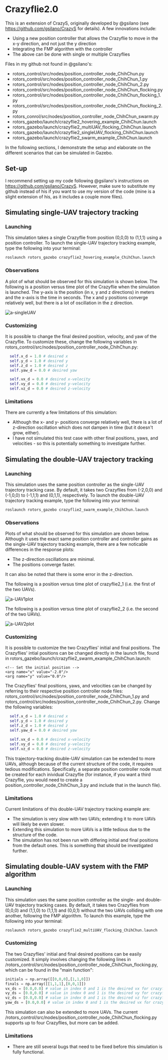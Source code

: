 # Crazyflie2.0
This is an extension of CrazyS, originally developed by @gsilano (see https://github.com/gsilano/CrazyS for details). A few innovations include:
- Using a new position controller that allows the Crazyflie to move in the x-y direction, and not just the y direction
- Integrating the FMP algorithm with the controller
- The above can be done with single or multiple Crazyflies

Files in my github not found in @gsilano's:
- rotors_control/src/nodes/position_controller_node_ChihChun.py
- rotors_control/src/nodes/position_controller_node_ChihChun_1.py
- rotors_control/src/nodes/position_controller_node_ChihChun_2.py
- rotors_control/src/nodes/position_controller_node_ChihChun_flocking.py
- rotors_control/src/nodes/position_controller_node_ChihChun_flocking_1.py
- rotors_control/src/nodes/position_controller_node_ChihChun_flocking_2.py
- rotors_conrol/src/nodes/position_controller_node_ChihChun_swarm.py
- rotors_gazebo/launch/crazyflie2_hovering_example_ChihChun.launch
- rotors_gazebo/launch/crazyflie2_multiUAV_flocking_ChihChun.launch
- rotors_gazebo/launch/crazyflie2_singleUAV_flocking_ChihChun.launch
- rotors_gazebo/launch/crazyflie2_swarm_example_ChihChun.launch

In the following sections, I demonstrate the setup and elaborate on the different scenarios that can be simulated in Gazebo.

## Set-up
I recommend setting up my code following @gsilano's instructions on https://github.com/gsilano/CrazyS. However, make sure to substitute my github instead of his if you want to use my version of the code (mine is a slight extension of his, as it includes a couple more files).


## Simulating single-UAV trajectory tracking

### Launching

This simulation takes a single Crazyflie from position (0,0,0) to (1,1,1) using a position controller. To launch the single-UAV trajectory tracking example, type the following into your terminal:

```bash
roslaunch rotors_gazebo crazyflie2_hovering_example_ChihChun.launch
```

### Observations

A plot of what should be observed for this simulation is shown below. The following is a position versus time plot of the Crazyflie when the simulation is launched. The y-axis is the position (in x, y and z directions) in meters and the x-axis is the time in seconds. The x and y positions converge relatively well, but there is a lot of oscillation in the z direction.

![a-singleUAV](https://user-images.githubusercontent.com/68444609/91673961-85ba1380-eaeb-11ea-8222-36530fc9acac.png)

### Customizing

It is possible to change the final desired position, velocity, and yaw of the Crazyflie. To customize these, change the following variables in rotors_control/src/nodes/position_controller_node_ChihChun.py:

```python
  self.x_d = 1.0 # desired x
  self.y_d = 1.0 # desired y
  self.z_d = 1.0 # desired z
  self.yaw_d = 0.0 # desired yaw

  self.vx_d = 0.0 # desired x-velocity
  self.vy_d = 0.0 # desired y-velocity
  self.vz_d = 0.0 # desired z-velocity
```

### Limitations

There are currently a few limitations of this simulation:
- Although the x- and y- positions converge relatively well, there is a lot of z-direction oscillation which does not dampen in time (but it doesn't grow, either).
- I have not simulated this test case with other final positions, yaws, and velocities - so this is potentially something to investigate further.


## Simulating the double-UAV trajectory tracking

### Launching

This simulation uses the same position controller as the single-UAV trajectory tracking case. By default, it takes two Crazyflies from (-2,0,0) and (-1,0,0) to (-1,1,1) and (0,1,1), respectively. To launch the double-UAV trajectory tracking example, type the following into your terminal:

```bash
roslaunch rotors_gazebo crazyflie2_swarm_example_ChihChun.launch
```

### Observations

Plots of what should be observed for this simulation are shown below. Although it uses the exact same position controller and controller gains as the single-UAV trajectory tracking example, there are a few noticable differences in the response plots:
- The z-direction oscillations are minimal.
- The positions converge faster.

It can also be noted that there is some error in the z-direction.

The following is a position versus time plot of crazyflie2_1 (i.e. the first of the two UAVs).

![a-UAV1plot](https://user-images.githubusercontent.com/68444609/91673964-88b50400-eaeb-11ea-8f13-74cce74fdf5e.png)

The following is a position versus time plot of crazyflie2_2 (i.e. the second of the two UAVs).

![a-UAV2plot](https://user-images.githubusercontent.com/68444609/91673967-8baff480-eaeb-11ea-8e06-eac0014b0b96.png)



### Customizing

It is possible to customize the two Crazyflies' initial and final positions. The Crazyflies' intial positions can be changed directly in the launch file, found in rotors_gazebo/launch/crazyflie2_swarm_example_ChihChun.launch:

```launch
<!-- Set the initial position -->
<arg name="x" value="-2.0"/>
<arg name="y" value="0.0"/>
```

The Crazyflies' final positions, yaws, and velocities can be changed by referring to their respective position controller node files: rotors_control/src/nodes/position_controller_node_ChihChun_1.py and rotors_control/src/nodes/position_controller_node_ChihChun_2.py. Change the following variables: 

```python
  self.x_d = 1.0 # desired x
  self.y_d = 1.0 # desired y
  self.z_d = 1.0 # desired z
  self.yaw_d = 0.0 # desired yaw

  self.vx_d = 0.0 # desired x-velocity
  self.vy_d = 0.0 # desired y-velocity
  self.vz_d = 0.0 # desired z-velocity
```

This trajectory-tracking double-UAV simulation can be extended to more UAVs, although because of the current structure of the code, it requires tedious modifications. Specifically, a separate position controller node must be created for each inividual Crazyflie (for instance, if you want a third Crazyflie, you would need to create a position_controller_node_ChihChun_3.py and include that in the launch file).

### Limitations

Current limitations of this double-UAV trajectory tracking example are:
- The simulation is very slow with two UAVs; extending it to more UAVs will likely be even slower.
- Extending this simulation to more UAVs is a little tedious due to the structure of the code.
- The simulation has not been run with differing initial and final positions from the default ones. This is something that should be investigated further.

## Simulating double-UAV system with the FMP algorithm

### Launching

This simulation uses the same position controller as the single- and double-UAV trajectory tracking cases. By default, it takes two Crazyflies from (0,0,0) and (1,1,0) to (1,1,1) and (0,0,1) without the two UAVs colliding with one another, following the FMP algorithm. To launch this example, type the following into your terminal:

```bash
roslaunch rotors_gazebo crazyflie2_multiUAV_flocking_ChihChun.launch
```

### Customizing
The two Crazyflies' initial and final desired positions can be easily customized. It simply involves changing the following lines in /rotors_control/src/nodes/position_controller_node_ChihChun_flocking.py, which can be found in the "main function":

``` python
initials = np.array([[0,0,0],[1,1,0]])
finals = np.array([[1,1,1],[0,0,1]])
vx_ds = [0.0,0.0] # value in index 0 and 1 is the desired vx for crazyflie_0 and crazyflie_1, respectively
vy_ds = [0.0,0.0] # value in index 0 and 1 is the desired vy for crazyflie_0 and crazyflie_1, respectively
vz_ds = [0.0,0.0] # value in index 0 and 1 is the desired vz for crazyflie_0 and crazyflie_1, respectively
yaw_ds = [0.0,0.0] # value in index 0 and 1 is the desired vx for crazyflie_0 and crazyflie_1, respectively
```

This simulation can also be extended to more UAVs. The current /rotors_control/src/nodes/position_controller_node_ChihChun_flocking.py supports up to four Crazyflies, but more can be added.

### Limitations
- There are still several bugs that need to be fixed before this simulation is fully functional. 

